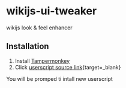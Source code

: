# wikijs-ui-tweaker
wikijs look &amp; feel enhancer

## Installation

1. Install [Tampermonkey](https://tampermonkey.net/)
2. Click [userscript source link](https://raw.githubusercontent.com/ink-ru/wikijs-ui-tweaker/main/wiki-js.user.js){target=_blank}

You will be promped ti intall new userscript
